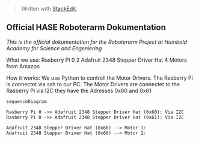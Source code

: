 > Written with [StackEdit](https://stackedit.io/).
## Official HASE Roboterarm Dokumentation
*This is the official dokumentation for the Roboterarm Project at Humbold Academy for Science and Engeniering*

What we use:
Rasberry Pi 0 
2 Adafruit 2348 Stepper Driver Hat
4  Motors from Amazon

How it works:
We use Python to controll the Motor Drivers. The Rasberry Pi is connectet via ssh to our PC. 
The Motor Drivers are connectet to the Rasberry Pi via I2C they have the Adresses 0x60 and 0x61

```mermaid
sequenceDiagram

Rasberry Pi 0 ->> Adafruit 2348 Stepper Driver Hat (0x60): Via I2C
Rasberry Pi 0 ->> Adafruit 2348 Stepper Driver Hat (0x61): Via I2C

Adafruit 2348 Stepper Driver Hat (0x60) --> Motor 1: 
Adafruit 2348 Stepper Driver Hat (0x60) --> Motor 2: 


```
